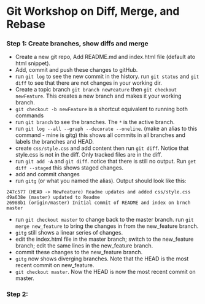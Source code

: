 # Git Workshop on Diff, Merge, and Rebase

### Step 1: Create branches, show diffs and merge

* Create a new git repo, Add README.md and index.html file (default ato html snippet).
* Add, commit and push these changes to gitHub.
* run `git log` to see the new commit in the history. run `git status` and `git diff` to see that there are not changes in your working dir.
* Create a topic branch `git branch newFeature` then `git checkout newFeature`. This creates a new branch and makes it your working branch.
* `git checkout -b newFeature` is a shortcut equivalent to running both commands
* run `git branch` to see the branches. The `*` is the active branch.
* run `git log --all --graph --decorate --oneline`. (make an alias to this command - mine is gitg) this shows all commits in all branches and labels the branches and HEAD.
* create `css/style.css` and add content then run `git diff`. Notice that style.css is not in the diff. Only tracked files are in the diff.
* run `git add -A` and `git diff`. notice that there is still no output.  Run `get diff --staged`  this shows staged changes.
* add and commit changes
* run `gitg` (or what you named the alias). Output should look like this:

```
247c577 (HEAD -> NewFeature) Readme updates and added css/style.css
d9a638e (master) updated to Readme
26988b1 (origin/master) Initial commit of README and index on brnch master
```
* run `git checkout master` to change back to the master branch.  run `git merge new_feature` to bring the changes in from the new_feature branch.
* `gitg` still shows a linear series of changes.
* edit the index.html file in the master branch; switch to the new_feature branch; edit the same lines in the new_feature branch.
* commit these changes to the new_feature branch.
* `gitg` now shows diverging branches.  Note that the HEAD is the most recent commit on new_feature.
* `git checkout master`.  Now the HEAD is now the most recent commit on master.


### Step 2:
